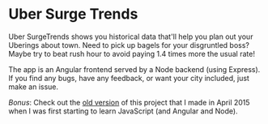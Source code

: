 # Uber Surge Trends

Uber SurgeTrends shows you historical data that'll help you plan out your Uberings about town. Need to pick up bagels for your disgruntled boss? Maybe try to beat rush hour to avoid paying 1.4 times more the usual rate!

The app is an Angular frontend served by a Node backend (using Express). If you find any bugs, have any feedback, or want your city included, just make an issue.

*Bonus*: Check out the [old version](https://github.com/martellaj/uber-surge-trends-old) of this project that I made in April 2015 when I was first starting to learn JavaScript (and Angular and Node).